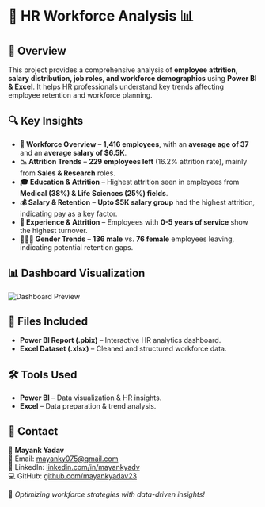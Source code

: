 # 🏢 HR Workforce Analysis 📊  

## 📌 Overview  
This project provides a comprehensive analysis of **employee attrition, salary distribution, job roles, and workforce demographics** using **Power BI & Excel**. It helps HR professionals understand key trends affecting employee retention and workforce planning.  

## 🔍 Key Insights  
- **👥 Workforce Overview** – **1,416 employees**, with an **average age of 37** and an **average salary of $6.5K**.  
- **📉 Attrition Trends** – **229 employees left** (16.2% attrition rate), mainly from **Sales & Research** roles.  
- **🎓 Education & Attrition** – Highest attrition seen in employees from **Medical (38%) & Life Sciences (25%) fields**.  
- **💰 Salary & Retention** – **Upto $5K salary group** had the highest attrition, indicating pay as a key factor.  
- **📅 Experience & Attrition** – Employees with **0-5 years of service** show the highest turnover.  
- **🧑‍🤝‍🧑 Gender Trends** – **136 male** vs. **76 female** employees leaving, indicating potential retention gaps.  

## 📊 Dashboard Visualization  
![Dashboard Preview](https://github.com/user-attachments/assets/70c33780-191c-4b4c-848f-09fcbabb46aa)


## 📂 Files Included  
- **Power BI Report (.pbix)** – Interactive HR analytics dashboard.  
- **Excel Dataset (.xlsx)** – Cleaned and structured workforce data.  

## 🛠 Tools Used  
- **Power BI** – Data visualization & HR insights.  
- **Excel** – Data preparation & trend analysis.  

## 📧 Contact  
📌 **Mayank Yadav**  
📩 Email: mayanky075@gmail.com  
🔗 LinkedIn: [linkedin.com/in/mayankyadv](https://linkedin.com/in/mayankyadv)  
💻 GitHub: [github.com/mayankyadav23](https://github.com/mayankyadav23)  

🚀 *Optimizing workforce strategies with data-driven insights!*  
